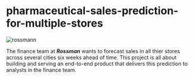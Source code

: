 # pharmaceutical-sales-prediction-for-multiple-stores
![rossmann](https://searchlogovector.com/wp-content/uploads/2020/04/rossmann-mein-drogeriemarkt-logo-vector.png)

The finance team at ***Rossman*** wants to forecast sales in all thier stores across several cities six weeks ahead of time. This project is all about building and serving an end-to-end product that delivers this prediction to analysts in the finance team.
